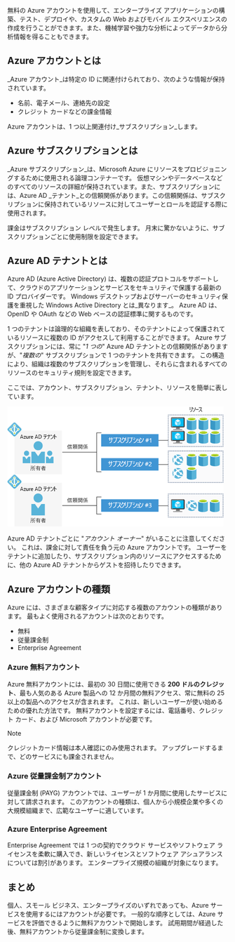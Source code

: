 無料の Azure アカウントを使用して、エンタープライズ アプリケーションの構築、テスト、デプロイや、カスタムの Web およびモバイル エクスペリエンスの作成を行うことができます。また、機械学習や強力な分析によってデータから分析情報を得ることもできます。

## <a name="what-is-an-azure-account"></a>Azure アカウントとは

_Azure アカウント_は特定の ID に関連付けられており、次のような情報が保持されています。

- 名前、電子メール、連絡先の設定
- クレジット カードなどの課金情報

Azure アカウントは、1 つ以上関連付け_サブスクリプション_します。

## <a name="what-is-an-azure-subscription"></a>Azure サブスクリプションとは

_Azure サブスクリプション_は、Microsoft Azure にリソースをプロビジョニングするために使用される論理コンテナーです。 仮想マシンやデータベースなどのすべてのリソースの詳細が保持されています。また、サブスクリプションには、Azure AD _テナント_との信頼関係があります。この信頼関係は、サブスクリプションに保持されているリソースに対してユーザーとロールを認証する際に使用されます。

課金はサブスクリプション レベルで発生します。 月末に驚かないように、サブスクリプションごとに使用制限を設定できます。

## <a name="what-is-an-azure-ad-tenant"></a>Azure AD テナントとは

Azure AD (Azure Active Directory) は、複数の認証プロトコルをサポートして、クラウドのアプリケーションとサービスをセキュリティで保護する最新の ID プロバイダーです。 Windows デスクトップおよびサーバーのセキュリティ保護を重視した Windows Active Directory とは_異なります_。 Azure AD は、OpenID や OAuth などの Web ベースの認証標準に関するものです。

1 つのテナントは論理的な組織を表しており、そのテナントによって保護されているリソースに複数の ID がアクセスして利用することができます。 Azure サブスクリプションには、常に "_1 つの_" Azure AD テナントとの信頼関係がありますが、"_複数の_" サブスクリプションで 1 つのテナントを共有できます。 この構造により、組織は複数のサブスクリプションを管理し、それらに含まれるすべてのリソースのセキュリティ規則を設定できます。

ここでは、アカウント、サブスクリプション、テナント、リソースを簡単に表しています。

![アカウント、テナント、サブスクリプション、リソースの連携の図](../media/3-azure-ad-tenant.png)

Azure AD テナントごとに "_アカウント オーナー_" がいることに注意してください。 これは、課金に対して責任を負う元の Azure アカウントです。 ユーザーをテナントに追加したり、サブスクリプション内のリソースにアクセスするために、他の Azure AD テナントからゲストを招待したりできます。

## <a name="azure-account-types"></a>Azure アカウントの種類

Azure には、さまざまな顧客タイプに対応する複数のアカウントの種類があります。 最もよく使用されるアカウントは次のとおりです。

- 無料
- 従量課金制
- Enterprise Agreement

### <a name="azure-free-account"></a>Azure 無料アカウント

Azure 無料アカウントには、最初の 30 日間に使用できる **200 ドルのクレジット**、最も人気のある Azure 製品への 12 か月間の無料アクセス、常に無料の 25 以上の製品へのアクセスが含まれます。 これは、新しいユーザーが使い始めるための優れた方法です。 無料アカウントを設定するには、電話番号、クレジット カード、および Microsoft アカウントが必要です。

> [!NOTE]
> クレジットカード情報は本人確認にのみ使用されます。 アップグレードするまで、どのサービスにも課金されません。

### <a name="azure-pay-as-you-go-account"></a>Azure 従量課金制アカウント

従量課金制 (PAYG) アカウントでは、ユーザーが 1 か月間に使用したサービスに対して請求されます。 このアカウントの種類は、個人から小規模企業や多くの大規模組織まで、広範なユーザーに適しています。

### <a name="azure-enterprise-agreement"></a>Azure Enterprise Agreement

Enterprise Agreement では 1 つの契約でクラウド サービスやソフトウェア ライセンスを柔軟に購入でき、新しいライセンスとソフトウェア アシュアランスについては割引があります。 エンタープライズ規模の組織が対象になります。

## <a name="summary"></a>まとめ

個人、スモール ビジネス、エンタープライズのいずれであっても、Azure サービスを使用するにはアカウントが必要です。 一般的な順序としては、Azure サービスを評価できるように無料アカウントで開始します。 試用期間が経過した後、無料アカウントから従量課金制に変換します。